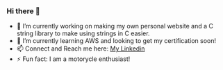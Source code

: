 ### Hi there 👋

- 🔭 I’m currently working on making my own personal website and a C string library to make using strings in C easier.
- 🌱 I’m currently learning AWS and looking to get my certification soon!
- 📫 Connect and Reach me here: <a href="https://www.linkedin.com/in/huzaifam2k/" target="_blank">My Linkedin</a>
- ⚡ Fun fact: I am a motorycle enthusiast!
<!-- - 👯 I’m looking to collaborate on ... -->
<!-- - 🤔 I’m looking for help with ... -->
<!-- - 💬 Ask me about ... -->

